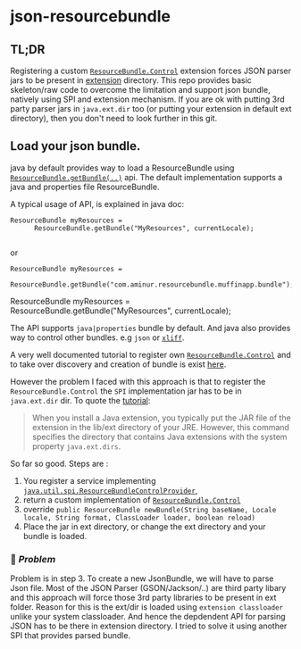 # json-resourcebundle
## TL;DR
Registering a custom [`ResourceBundle.Control`](https://docs.oracle.com/javase/8/docs/api/java/util/ResourceBundle.Control.html) extension forces JSON parser jars to be present in [extension](https://docs.oracle.com/javase/6/docs/technotes/guides/extensions/spec.html) directory. This repo provides basic skeleton/raw code to overcome the limitation and support json bundle, natively using SPI and extension mechanism. If you are ok with putting 3rd party parser jars in `java.ext.dir` too (or putting your extension in default ext directory), then you don't need to look further in this git.
## Load your json bundle.
java by default provides way to load a ResourceBundle using [`ResourceBundle.getBundle(..)`](https://docs.oracle.com/javase/7/docs/api/java/util/ResourceBundle.html#getBundle(java.lang.String)) api. The default implementation supports a java and properties file ResourceBundle.

A typical usage of API, is explained in java doc: 
```
ResourceBundle myResources =
      ResourceBundle.getBundle("MyResources", currentLocale);
            
```
or

```
ResourceBundle myResources =
      ResourceBundle.getBundle("com.aminur.resourcebundle.muffinapp.bundle");           
```
ResourceBundle myResources =
      ResourceBundle.getBundle("MyResources", currentLocale);

The API supports `java|properties` bundle by default. And java also provides way to control other bundles. e.g `json` or [`xliff`](https://docs.oasis-open.org/xliff/v1.2/xliff-profile-java/xliff-profile-java-v1.2-cd02.html).

A very well documented tutorial to register own [`ResourceBundle.Control`](https://docs.oracle.com/javase/8/docs/api/java/util/ResourceBundle.Control.html) and to take over discovery and creation of bundle is exist [here](https://docs.oracle.com/javase/tutorial/i18n/serviceproviders/resourcebundlecontrolprovider.html).

However the problem I faced with this approach is that to register the `ResourceBundle.Control` the `SPI` implementation jar has to be in `java.ext.dir` dir. To quote the [tutorial](https://docs.oracle.com/javase/tutorial/i18n/serviceproviders/resourcebundlecontrolprovider.html#run-rbcptest):
>When you install a Java extension, you typically put the JAR file of the extension in the lib/ext directory of your JRE. However, this command specifies the directory that contains Java extensions with the system property `java.ext.dirs`.

So far so good. Steps are :
1. You register a service implementing [`java.util.spi.ResourceBundleControlProvider`](https://docs.oracle.com/javase/8/docs/api/java/util/spi/ResourceBundleControlProvider.html), 
2. return a custom implementation of  [`ResourceBundle.Control`](https://docs.oracle.com/javase/8/docs/api/java/util/ResourceBundle.Control.html)
3. override ```
          public ResourceBundle newBundle(String baseName, Locale locale,
                                    String format,
                                    ClassLoader loader,
                                    boolean reload)
          ```
4. Place the jar in ext directory, or change the ext directory and your bundle is loaded.

### :no_entry_sign: *Problem*

Problem is in step 3. To create a new JsonBundle, we will have to parse Json file. Most of the JSON Parser (GSON/Jackson/..) are third party libary and this approach will force those 3rd party libraries to be present in ext folder. Reason for this is the ext/dir is loaded using `extension classloader` unlike your system classloader. And hence the depdendent API for parsing JSON has to be there in extension directory. I tried to solve it using another SPI that provides parsed bundle.

